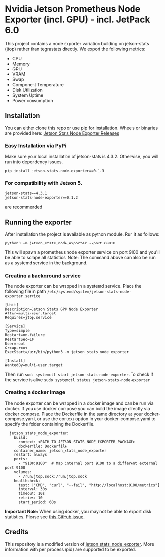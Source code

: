 # Nvidia Jetson Prometheus Node Exporter (incl. GPU) - incl. JetPack 6.0

This project contains a node exporter variation building on jetson-stats (jtop) rather than tegrastats directly.
We export the following metrics: 
- CPU
- Memory 
- GPU 
- VRAM
- Swap
- Component Temperature
- Disk Utilization
- System Uptime
- Power consumption

## Installation
You can either clone this repo or use pip for installation. 
Wheels or binaries are provided here: [Jetson Stats Node Exporter Releases](https://github.com/laminair/jetson_stats_node_exporter/releases)

### Easy Installation via PyPi
Make sure your local installation of jetson-stats is 4.3.2. Otherwise, you will run into dependency issues.
```
pip install jetson-stats-node-exporter==0.1.3
```

### For compatibility with Jetson 5. 
```
jetson-stats==4.3.1 
jetson-stats-node-exporter==0.1.2
```
are recommended



## Running the exporter
After installation the project is available as python module. Run it as follows:
```
python3 -m jetson_stats_node_exporter --port 60010
```

This will spawn a prometheus node exporter service on port 9100 and you'll be able to scrape all statistics.
Note: The command above can also be run as a systemd service in the background.

### Creating a background service
The node exporter can be wrapped in a systemd service.
Place the following file in path `/etc/systemd/system/jetson-stats-node-exporter.service`

```
[Unit]
Description=Jetson Stats GPU Node Exporter
After=multi-user.target
Requires=jtop.service

[Service]
Type=simple
Restart=on-failure
RestartSec=10
User=root
Group=root
ExecStart=/usr/bin/python3 -m jetson_stats_node_exporter

[Install]
WantedBy=multi-user.target
```

Then run `sudo systemctl start jetson-stats-node-exporter`. 
To check if the service is alive `sudo systemctl status jetson-stats-node-exporter`

### Creating a docker image
The node exporter can be wrapped in a docker image and can be run via docker.
If you use docker compose you can build the image directly via docker compose.
Place the Dockerfile in the same directory as your docker-compose.yaml, 
or use the context option in your docker-compose.yaml to specify the folder containing the Dockerfile.
```
  jetson_stats_node_exporter:
    build:
      context: <PATH_TO_JETSON_STATS_NODE_EXPORTER_PACKAGE>
      dockerfile: Dockerfile
    container_name: jetson_stats_node_exporter
    restart: always
    ports:
      - "9100:9100"  # Map internal port 9100 to a different external port 9100
    volumes:
      - /run/jtop.sock:/run/jtop.sock
    healthcheck:
      test: ["CMD", "curl", "--fail", "http://localhost:9100/metrics"]
      interval: 30s
      timeout: 10s
      retries: 10
      start_period: 60s
```

**Important Note:** 
When using docker, you may not be able to export disk statistics. 
Please see [this GitHub issue](https://github.com/laminair/jetson_stats_node_exporter/issues/7).

## Credits
This repository is a modified version of [jetson_stats_node_exporter](https://github.com/laminair/jetson_stats_node_exporter).
More information with per process (pid) are supported to be exported.
